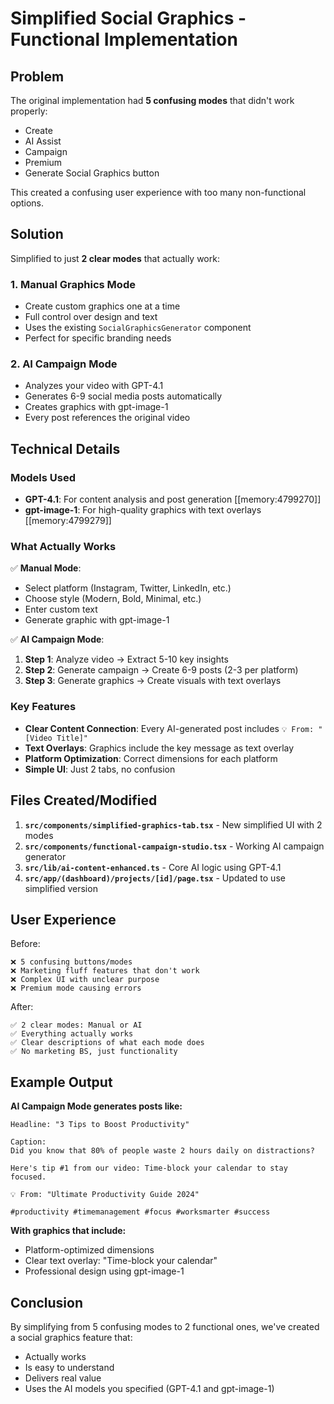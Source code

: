 # Simplified Social Graphics - Functional Implementation

## Problem

The original implementation had **5 confusing modes** that didn't work properly:
- Create
- AI Assist  
- Campaign
- Premium
- Generate Social Graphics button

This created a confusing user experience with too many non-functional options.

## Solution

Simplified to just **2 clear modes** that actually work:

### 1. **Manual Graphics Mode**
- Create custom graphics one at a time
- Full control over design and text
- Uses the existing `SocialGraphicsGenerator` component
- Perfect for specific branding needs

### 2. **AI Campaign Mode**  
- Analyzes your video with GPT-4.1
- Generates 6-9 social media posts automatically
- Creates graphics with gpt-image-1
- Every post references the original video

## Technical Details

### Models Used
- **GPT-4.1**: For content analysis and post generation [[memory:4799270]]
- **gpt-image-1**: For high-quality graphics with text overlays [[memory:4799279]]

### What Actually Works

✅ **Manual Mode**:
- Select platform (Instagram, Twitter, LinkedIn, etc.)
- Choose style (Modern, Bold, Minimal, etc.)
- Enter custom text
- Generate graphic with gpt-image-1

✅ **AI Campaign Mode**:
1. **Step 1**: Analyze video → Extract 5-10 key insights
2. **Step 2**: Generate campaign → Create 6-9 posts (2-3 per platform)
3. **Step 3**: Generate graphics → Create visuals with text overlays

### Key Features

- **Clear Content Connection**: Every AI-generated post includes `💡 From: "[Video Title]"`
- **Text Overlays**: Graphics include the key message as text overlay
- **Platform Optimization**: Correct dimensions for each platform
- **Simple UI**: Just 2 tabs, no confusion

## Files Created/Modified

1. **`src/components/simplified-graphics-tab.tsx`** - New simplified UI with 2 modes
2. **`src/components/functional-campaign-studio.tsx`** - Working AI campaign generator
3. **`src/lib/ai-content-enhanced.ts`** - Core AI logic using GPT-4.1
4. **`src/app/(dashboard)/projects/[id]/page.tsx`** - Updated to use simplified version

## User Experience

Before:
```
❌ 5 confusing buttons/modes
❌ Marketing fluff features that don't work
❌ Complex UI with unclear purpose
❌ Premium mode causing errors
```

After:
```
✅ 2 clear modes: Manual or AI
✅ Everything actually works
✅ Clear descriptions of what each mode does
✅ No marketing BS, just functionality
```

## Example Output

**AI Campaign Mode generates posts like:**
```
Headline: "3 Tips to Boost Productivity"

Caption: 
Did you know that 80% of people waste 2 hours daily on distractions?

Here's tip #1 from our video: Time-block your calendar to stay focused.

💡 From: "Ultimate Productivity Guide 2024"

#productivity #timemanagement #focus #worksmarter #success
```

**With graphics that include:**
- Platform-optimized dimensions
- Clear text overlay: "Time-block your calendar"
- Professional design using gpt-image-1

## Conclusion

By simplifying from 5 confusing modes to 2 functional ones, we've created a social graphics feature that:
- Actually works
- Is easy to understand
- Delivers real value
- Uses the AI models you specified (GPT-4.1 and gpt-image-1) 